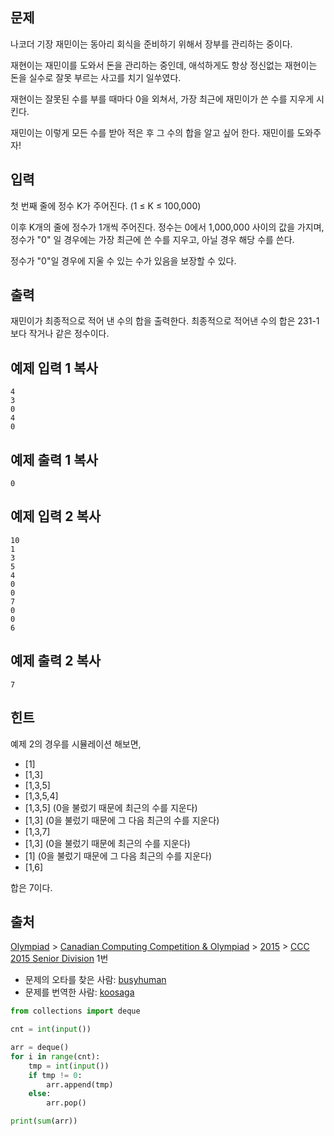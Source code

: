 ## 문제

나코더 기장 재민이는 동아리 회식을 준비하기 위해서 장부를 관리하는 중이다.

재현이는 재민이를 도와서 돈을 관리하는 중인데, 애석하게도 항상 정신없는 재현이는 돈을 실수로 잘못 부르는 사고를 치기 일쑤였다.

재현이는 잘못된 수를 부를 때마다 0을 외쳐서, 가장 최근에 재민이가 쓴 수를 지우게 시킨다.

재민이는 이렇게 모든 수를 받아 적은 후 그 수의 합을 알고 싶어 한다. 재민이를 도와주자!

## 입력

첫 번째 줄에 정수 K가 주어진다. (1 ≤ K ≤ 100,000)

이후 K개의 줄에 정수가 1개씩 주어진다. 정수는 0에서 1,000,000 사이의 값을 가지며, 정수가 "0" 일 경우에는 가장 최근에 쓴 수를 지우고, 아닐 경우 해당 수를 쓴다.

정수가 "0"일 경우에 지울 수 있는 수가 있음을 보장할 수 있다.

## 출력

재민이가 최종적으로 적어 낸 수의 합을 출력한다. 최종적으로 적어낸 수의 합은 231-1보다 작거나 같은 정수이다.

## 예제 입력 1 복사

```
4
3
0
4
0
```

## 예제 출력 1 복사

```
0
```

## 예제 입력 2 복사

```
10
1
3
5
4
0
0
7
0
0
6
```

## 예제 출력 2 복사

```
7
```

## 힌트

예제 2의 경우를 시뮬레이션 해보면,

- [1]
- [1,3]
- [1,3,5]
- [1,3,5,4]
- [1,3,5] (0을 불렀기 때문에 최근의 수를 지운다)
- [1,3] (0을 불렀기 때문에 그 다음 최근의 수를 지운다)
- [1,3,7]
- [1,3] (0을 불렀기 때문에 최근의 수를 지운다)
- [1] (0을 불렀기 때문에 그 다음 최근의 수를 지운다)
- [1,6]

합은 7이다.

## 출처

[Olympiad](https://www.acmicpc.net/category/2) > [Canadian Computing Competition & Olympiad](https://www.acmicpc.net/category/173) > [2015](https://www.acmicpc.net/category/315) > [CCC 2015 Senior Division](https://www.acmicpc.net/category/detail/1345) 1번

- 문제의 오타를 찾은 사람: [busyhuman](https://www.acmicpc.net/user/busyhuman)
- 문제를 번역한 사람: [koosaga](https://www.acmicpc.net/user/koosaga)



```python
from collections import deque

cnt = int(input())

arr = deque()
for i in range(cnt):
    tmp = int(input())
    if tmp != 0:
        arr.append(tmp)
    else:
        arr.pop()

print(sum(arr))
```

